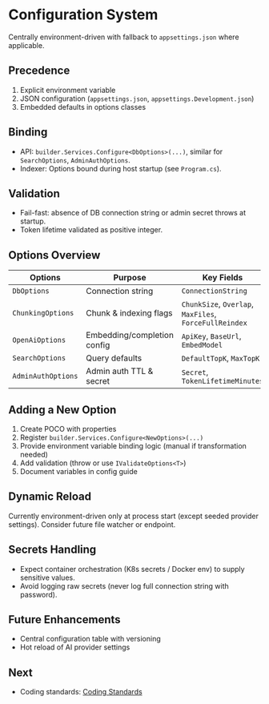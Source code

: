 # Configuration System

Centrally environment-driven with fallback to `appsettings.json` where applicable.

## Precedence
1. Explicit environment variable
2. JSON configuration (`appsettings.json`, `appsettings.Development.json`)
3. Embedded defaults in options classes

## Binding
- API: `builder.Services.Configure<DbOptions>(...)`, similar for `SearchOptions`, `AdminAuthOptions`.
- Indexer: Options bound during host startup (see `Program.cs`).

## Validation
- Fail-fast: absence of DB connection string or admin secret throws at startup.
- Token lifetime validated as positive integer.

## Options Overview
| Options | Purpose | Key Fields |
|--------|---------|------------|
| `DbOptions` | Connection string | `ConnectionString` |
| `ChunkingOptions` | Chunk & indexing flags | `ChunkSize`, `Overlap`, `MaxFiles`, `ForceFullReindex` |
| `OpenAiOptions` | Embedding/completion config | `ApiKey`, `BaseUrl`, `EmbedModel` |
| `SearchOptions` | Query defaults | `DefaultTopK`, `MaxTopK` |
| `AdminAuthOptions` | Admin auth TTL & secret | `Secret`, `TokenLifetimeMinutes` |

## Adding a New Option
1. Create POCO with properties
2. Register `builder.Services.Configure<NewOptions>(...)`
3. Provide environment variable binding logic (manual if transformation needed)
4. Add validation (throw or use `IValidateOptions<T>`)
5. Document variables in config guide

## Dynamic Reload
Currently environment-driven only at process start (except seeded provider settings). Consider future file watcher or endpoint.

## Secrets Handling
- Expect container orchestration (K8s secrets / Docker env) to supply sensitive values.
- Avoid logging raw secrets (never log full connection string with password).

## Future Enhancements
- Central configuration table with versioning
- Hot reload of AI provider settings

## Next
- Coding standards: [Coding Standards](coding-standards.md)
